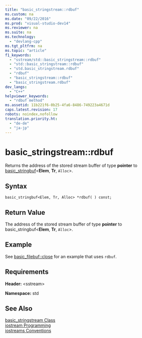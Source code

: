 ```yaml
---
title: "basic_stringstream::rdbuf"
ms.custom: na
ms.date: "09/22/2016"
ms.prod: "visual-studio-dev14"
ms.reviewer: na
ms.suite: na
ms.technology: 
  - "devlang-cpp"
ms.tgt_pltfrm: na
ms.topic: "article"
f1_keywords: 
  - "sstream/std::basic_stringstream::rdbuf"
  - "std::basic_stringstream::rdbuf"
  - "std.basic_stringstream.rdbuf"
  - "rdbuf"
  - "basic_stringstream::rdbuf"
  - "basic_stringstream.rdbuf"
dev_langs: 
  - "C++"
helpviewer_keywords: 
  - "rdbuf method"
ms.assetid: 11b221f6-0b25-4fa6-8486-749223a4671d
caps.latest.revision: 17
robots: noindex,nofollow
translation.priority.ht: 
  - "de-de"
  - "ja-jp"
---
```

# basic_stringstream::rdbuf
Returns the address of the stored stream buffer of type **pointer** to [basic_stringbuf](../vs140/basic_stringbuf-class.md)<**Elem**, **Tr**, `Alloc`>.  
  
## Syntax  
  
```  
basic_stringbuf<Elem, Tr, Alloc> *rdbuf( ) const;  
```  
  
## Return Value  
 The address of the stored stream buffer of type **pointer** to basic_stringbuf<**Elem**, **Tr**, `Alloc`>.  
  
## Example  
 See [basic_filebuf::close](../vs140/basic_filebuf--close.md) for an example that uses `rdbuf`.  
  
## Requirements  
 **Header:** \<sstream>  
  
 **Namespace:** std  
  
## See Also  
 [basic_stringstream Class](../vs140/basic_stringstream-class.md)   
 [iostream Programming](../vs140/iostream-programming.md)   
 [iostreams Conventions](../vs140/iostreams-conventions.md)